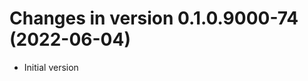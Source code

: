 




<!-- NEWS.md was auto-generated by NEWS.Rmd. Please DO NOT edit by hand!-->

# Changes in version 0.1.0.9000-74 (2022-06-04)

-   Initial version
